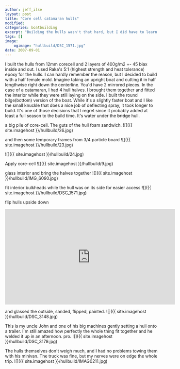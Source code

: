 ```yaml
---
author: jeff_ilse
layout: post
title: "Core cell catamaran hulls"
modified:
categories: boatbuilding
excerpt: "Building the hulls wasn't that hard, but I did have to learn a lot about large scale laminating"
tags: []
image:
    ogimage: "hullbuild/DSC_1571.jpg"
date: 2007-09-01
---
```

I built the hulls from 12mm corecell and 2 layers of 400g/m2 +- 45 biax inside and out. I used Raka's 5:1 (highest strength and heat tolerance) epoxy for the hulls. I can hardly remember the reason, but I decided to build with a half female mold. Imagine taking an upright boat and cutting it in half lengthwise right down the centerline. You'd have 2 mirrored pieces. In the case of a catamaran, I had 4 hull halves. I brought them together and fitted the interior while they were still laying on the side. I built the round bilge(bottom) version of the boat. While it's a slightly faster boat and I like the small knuckle that does a nice job of deflecting spray, it took longer to build. It's one of those decisions that I regret since it probably added at least a full season to the build time. It's water under the <s>bridge</s> hull.

a big pile of core-cell. The guts of the hull foam sandwich.
![]({{ site.imagehost }}/hullbuild/26.jpg)

and then some temporary frames from 3/4 particle board
![]({{ site.imagehost }}/hullbuild/23.jpg)

![]({{ site.imagehost }}/hullbuild/24.jpg)

Apply core-cell
![]({{ site.imagehost }}/hullbuild/9.jpg)

glass interior and bring the halves together 
![]({{ site.imagehost }}/hullbuild/IMG_6090.jpg)

fit interior bulkheads while the hull was on its side for easier access
![]({{ site.imagehost }}/hullbuild/DSC_1571.jpg)

flip hulls upside down 
<iframe width="560" height="315" src="http://www.youtube.com/embed/ww1XYk-Ql9Q" frameborder="0"> </iframe>

and glassed the outside, sanded, flipped, painted.
![]({{ site.imagehost }}/hullbuild/DSC_3148.jpg)

This is my uncle John and one of his big machines gently setting a hull onto a trailer. I'm still amazed how perfectly the whole thing fit together and he welded it up in an afternoon. pro.
![]({{ site.imagehost }}/hullbuild/DSC_3179.jpg)

The hulls themselves don't weigh much, and I had no problems towing them with his minivan. The truck was fine, but my nerves were on edge the whole trip.
![]({{ site.imagehost }}/hullbuild/IMAG0211.jpg)

